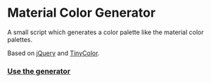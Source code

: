 # Material Color Generator

A small script which generates a color palette like the material color palettes.

Based on [jQuery](https://github.com/jquery/jquery) and [TinyColor](https://github.com/bgrins/TinyColor).

### [Use the generator](https://auchri.github.io/MaterialColorGenerator/)

